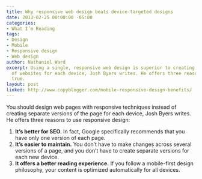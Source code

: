 ```yaml
---
title: Why responsive web design beats device-targeted designs
date: 2013-02-25 00:00:00 -05:00
categories:
- What I’m Reading
tags:
- Design
- Mobile
- Responsive design
- Web design
author: Nathaniel Ward
excerpt: Using a single, responsive web design is superior to creating separate versions
  of websites for each device, Josh Byers writes. He offers three reasons this is
  true.
layout: post
linked: http://www.copyblogger.com/mobile-responsive-design-benefits/
---
```


You should design web pages with responsive techniques instead of creating separate versions of the page for each device, Josh Byers writes. He offers three reasons to use responsive design:

  1. **It’s better for SEO.** In fact, Google specifically recommends that you have only one version of each page.
  2. **It’s easier to maintain.** You don’t have to make changes across several versions of a page, and you don’t have to create separate versions for each new device.
  3. **It offers a better reading experience.** If you follow a mobile-first design philosophy, your content is optimized automatically for all devices.